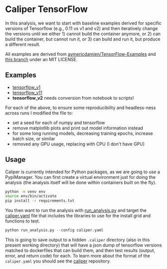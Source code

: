 # Caliper TensorFlow

In this analysis, we want to start with baseline examples derived for specific
versions of Tensorflow (e.g., 0.11 vs v1 and v2) and then iteratively change
the versions until we either 1) cannot build the container anymore, or 2)
can build the container, but cannot run it, or 3) can build and run it,
but produce a different result.

All examples are derived from [aymericdamien/TensorFlow-Examples](https://github.com/aymericdamien/TensorFlow-Examples)
and [this branch](https://github.com/aymericdamien/TensorFlow-Examples/tree/0.11) under an MIT LICENSE.

## Examples

 - [tensorflow_v1](tensorflow_v1)
 - [tensorflow_v11](tensorflow_v0.11)
 - **tensorflow_v2** needs conversion from notebook to scripts!

For each of the above, to ensure some reproducibility and headless-ness across runs I modified the file to:

 - set a seed for each of numpy and tensorflow
 - remove matplotlib plots and print out model information instead
 - for some long running models, decreasing training epochs, increase batch size, or similar
 - removed any GPU usage, replacing with CPU (I don't have GPU)

## Usage

Caliper is currently intended for Python packages, as we are going to use a PypiManager.
You can first create a virtual environment just for doing the analysis (the analysis
itself will be done within containers built on the fly).

```bash
python -m venv env
source env/bin/activate
pip install -r requirements.txt
```

You then want to run the analysis with [run_analysis.py](run_analysis.py) and target
the [caliper.yaml](caliper.yaml) file that includes the libraries to use for the
install grid and functions to test.

```python
python run_analysis.py --config caliper.yaml
```

This is going to save output to a hidden `.caliper` directory (also in this present
working directory) that will have a json dump of tensorflow versions matched to dockerfiles
that can build them, and then test results (output, error, and return code) for each.
To learn more about the format of the `caliper.yaml` you should see the [caliper](https://github.com/vsoch/caliper)
repository.
